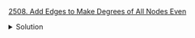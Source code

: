 [2508. Add Edges to Make Degrees of All Nodes Even](https://leetcode.com/contest/weekly-contest-324/problems/add-edges-to-make-degrees-of-all-nodes-even/)

<details><summary>Solution</summary>

![](../assets/20221219205839.png)

</details>
